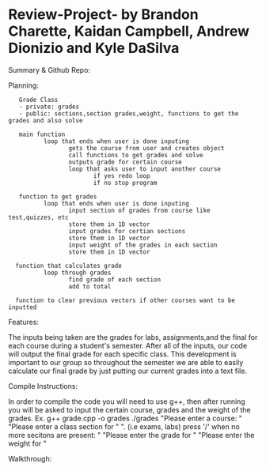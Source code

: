 # Review-Project- by Brandon Charette, Kaidan Campbell, Andrew Dionizio and Kyle DaSilva 

Summary & Github Repo:

Planning:

       Grade Class
       - private: grades
       - public: sections,section grades,weight, functions to get the grades and also solve
       
       main function
              loop that ends when user is done inputing
                     gets the course from user and creates object
                     call functions to get grades and solve
                     outputs grade for certain course
                     loop that asks user to input another course
                            if yes redo loop
                            if no stop program
       
       function to get grades
              loop that ends when user is done inputing
                     input section of grades from course like test,quizzes, etc
                     store them in 1D vector
                     input grades for certian sections
                     store them in 1D vector
                     input weight of the grades in each section
                     store them in 1D vector
              
      function that calculates grade
              loop through grades
                     find grade of each section
                     add to total
                     
      function to clear previous vectors if other courses want to be inputted
                     
       
Features:

The inputs being taken are the grades for labs, assignments,and the final for each course during a student's semester. After all of the inputs, our code will output the final grade for each specific class. This development is important to our group so throughout the semester we are able to easily calculate our final grade by just putting our current grades into a text file.

Compile Instructions:

In order to compile the code you will need to use g++, then after running you will be asked to input the certain course, grades and the weight of the grades.
       Ex. g++ grade.cpp -o grades
           ./grades
           "Please enter a course: "
            "Please enter a class section for "
            ". (i.e exams, labs) press '/' when no more secitons are present: "
            "Please enter the grade for "
            "Please enter the weight for "
            
            

Walkthrough:
